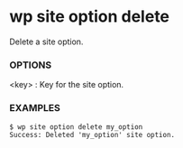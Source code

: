 # wp site option delete

Delete a site option.

### OPTIONS

&lt;key&gt;
: Key for the site option.

### EXAMPLES

    $ wp site option delete my_option
    Success: Deleted 'my_option' site option.


